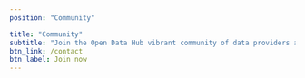 ```yaml
---
position: "Community"

title: "Community"
subtitle: "Join the Open Data Hub vibrant community of data providers and data consumers and get the most out of data."
btn_link: /contact
btn_label: Join now
---
```

